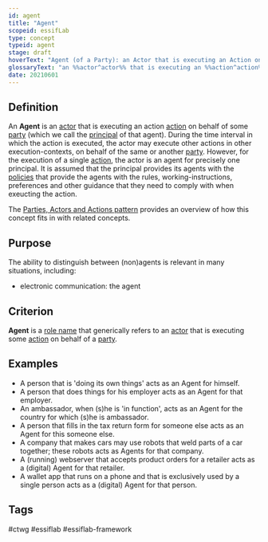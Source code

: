 ```yaml
---
id: agent
title: "Agent"
scopeid: essifLab
type: concept
typeid: agent
stage: draft
hoverText: "Agent (of a Party): an Actor that is executing an Action on behalf of a Party (called the Principal of that Actor)."
glossaryText: "an %%actor^actor%% that is executing an %%action^action%% on behalf of a %%party^party%% (called the %%principal^principal%% of that %%actor^actor%%)."
date: 20210601
---
```


## Definition
An **Agent** is an [actor](actor) that is executing an action [action](action) on behalf of some [party](party) (which we call the [principal](principal) of that agent). During the time interval in which the action is executed, the actor may execute other actions in other execution-contexts, on behalf of the same or another [party](party). However, for the execution of a single [action](action), the actor is an agent for precisely one principal. It is assumed that the principal provides its agents with the [policies](policy) that provide the agents with the rules, working-instructions, preferences and other guidance that they need to comply with when exeucting the action.

The [Parties, Actors and Actions pattern](pattern-party-actor-action) provides an overview of how this concept fits in with related concepts.

## Purpose
The ability to distinguish between (non)agents is relevant in many situations, including:
- electronic communication: the agent

## Criterion
**Agent** is a [role name](role-name) that generically refers to an [actor](actor) that is executing some [action](action) on behalf of a [party](party).

## Examples

- A person that is 'doing its own things' acts as an Agent for himself.
- A person that does things for his employer acts as an Agent for that employer.
- An ambassador, when (s)he is 'in function', acts as an Agent for the country for which (s)he is ambassador.
- A person that fills in the tax return form for someone else acts as an Agent for this someone else.
- A company that makes cars may use robots that weld parts of a car together; these robots acts as Agents for that company.
- A (running) webserver that accepts product orders for a retailer acts as a (digital) Agent for that retailer.
- A wallet app that runs on a phone and that is exclusively used by a single person acts as a (digital) Agent for that person.

## Tags
#ctwg #essiflab #essiflab-framework